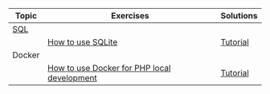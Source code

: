 | **Topic**  | Exercises                                                    | Solutions                                         |
| ---------- | ------------------------------------------------------------ | ------------------------------------------------- |
| <u>SQL</u> |                                                              |                                                   |
|            | [How to use SQLite](/teaching/howto/sqlite)                 | [Tutorial](/teaching/howto/sqlite)               |
| Docker     |                                                              |                                                   |
|            | [How to use Docker for PHP local development](/teaching/howto/local_dev_with_docker) | [Tutorial](/teaching/howto/local_dev_with_docker) |

